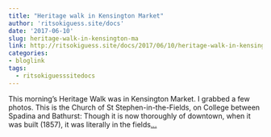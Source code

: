 ```yaml
---
title: "Heritage walk in Kensington Market"
author: 'ritsokiguess.site/docs'
date: '2017-06-10'
slug: heritage-walk-in-kensington-ma
link: http://ritsokiguess.site/docs/2017/06/10/heritage-walk-in-kensington-market/
categories:
- bloglink
tags:
  - ritsokiguesssitedocs
---
```


This morning’s Heritage Walk was in Kensington Market. I grabbed a few photos. This is the Church of St Stephen-in-the-Fields, on College between Spadina and Bathurst: Though it is now thoroughly of downtown, when it was built (1857), it was literally in the fields[... <i class="fas fa-external-link-alt"></i>](http://ritsokiguess.site/docs/2017/06/10/heritage-walk-in-kensington-market/)

